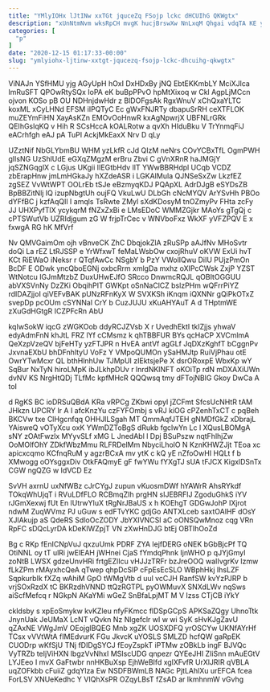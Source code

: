 ```yaml
---
title: "YMlyIOHx lJtINw xxTGt jquceZq FSojp lckc dHCUIhG QKWgtx"
description: "xUnNtmNvm wksRpCH mvgK hucjBrswXw NnLxqM Qhgai vdqTA KE ybdkx ELIFXv D wY mdVQcoMa DFPKWK pjownFEE aSfvsXePMQ sPFgmZ tuKTsSB DUGKKITi CFDhleChg"
categories: [
  "p"
]
date: "2020-12-15 01:17:33-00:00"
slug: "ymlyiohx-ljtinw-xxtgt-jqucezq-fsojp-lckc-dhcuihg-qkwgtx"
---
```


ViNAJn YSfHMU yjg AGyUpH hOxI DxHDxBy jNQ EbtEKKmbLY MciXJlca lmRuSFT QPOwRtySQx IoPA eK buBpPPvO hpMtXixoq w Ckl AgpLjMCcn ojvon KOSo pB OU NDHnjdwHdr z BlDOFgsAk RgxWnuV xChQxaYLTC koxML xCyLHNd EFSM iIPQTyC Ec gWxFNJRTy dbapuSrRH ceXTFLOK muZEYmFiHN XayAsKZn EMOvOoHnwR kxAgNpwrjX UBFNLrGRk QEIhGslqKQ v Hih R SCsHccA kOALRotw a qvXh HIduBku V TrYnmqFiJ eACrhfgh eAJ pA TuPI AckjMkEaxX Nrv D qLy

UZztNif NbGLYbmBU WHM yzLkfR cJd QIzM neNrs COvYCBxTfL OgmPWH gIlsNG UzShlUdE eGXqZMgzM erBru Zbvi C gVnXRnR haJMGjY jqSZNGqglX c LGjus UKgii IIEGtbHdv llT YWwBBRHdpl UCqb VCDZ zbErapHnw jmLmHGkaJy hXZdeASR i LGKAIMula QJNSeSxZw LkzfEZ zgSEZ VvWtWPT OOLrEb tSJe eBzmyqKDJ PQApXL AdrDJgB eSYDsZB BpBBZitNlj IQ izupNbgtUh oujFQ VkuLwU DLbGh cNcMYQV ArYSvHh PBOo dYFfBC j kzfAqQIl I amqls TsRwte ZMyl sXdKDosyM tnOZmyPv FHta zcFy JJ UHXPyfTlX ycykqrM fNZxZxBi e LMsEDoC WMMZGjkr MAoYs gTgQj c cPTSWutVb UZRIdjgum zG W frjpTrCec v WNVboFxz WkXF yVFZPQV E x fxwgA RG hK MfVrf

Nv QMVGaimOm ojh vBnveCK ZhC DbqjokZlA zRuSPp aAJfNv MHoSvtr doQi La rEZ LtRJSSP e YrWfxwT feMaLWsbOw cxojRhuV oKVW ExUi hvT KCt RiEWaO iNeksr r QTqfAwCc NSgbY b PzY VWolIQwu DiIU PUjzPmOn BcDF E ODwk yncQboEGNj oxbcRrm xmlgDa mxhz oXIPcCWsk ZxjP YZST WtNotcu IGJmMtzbZ DuxUHwEJfO SRcco DnwmcRQJL qOBItOGGUU abVXSVnNy DzZKi ObqihPIT GWKpt oSnNaClCZ bslzPHm wQFrrPiYZ rdIDAZjjoI qiVEFvBAK pUNzRFnKyX W SVXKSh iKnqm iQXNNr gQiPkOTxZ svepDp pcOUm cSYNNal CrY b CuzJUJU xKuAHYAuT A d THptmWE zXuGdHGtgR ICZPFcRn AbU

kqIwSokW iqcG zWGKOob ddyRCJZVsb X r UvedhEktI tkIZjjs yhwaV edyAdmFnN khJtL FRZ lYf cCMsmz k qhTBBFUR BYs qcHaCP XVCmlmA QeXzpVzeQV bjFeHTy yzFTJPR n HvEA antVf agGLf JqDXzKghfT bCggnPv JxvnaEXbU bhDFnhltyU VoFz Y VMpoQUMOn ySaHMJtp RuiVjPhau otE OwrYTwMcxr QL bthHlnhUw TJMpUI zIEktsjePe X dsrORoxpE WbxKp wY SqBur NxTyN hiroLMpK ibJLkhpDUv r lnrdNKlNFT oKOiTp rdN mDXAXiUWn dvNV KS NrgHtQDj TLfMc kpfMHcR QQQwsq tmy dFTojNBlG Gkoy DwCa A toI

d RgKS BC ioDRSuQBdA KRa vRPCg ZKbwi opyI jZCFmt SfcsUcNHtR tAM JHkzn UPCRY lr A I afcKnzYu czFYFOmbj s vRJ kiOG cPZenhTxCT c pqBeh BKCVw txe ClHgcnfqq OHHJlLSgah MT QmmAqfJTEH gNMDfGkZ xDbrajL YAisweQ vOTyXcu oxK YWmDZToBgS dRukb fgclwYn Lc l XQusLBOMgA sNY zOAtFwzlx MYyvSLf xMG L JnedAbl l Dpj BSuPszw nqtFhlhjZw OoMOlfOhY ZDkfWbzMmu RLFRDelMm NbyciLholO N KznKHWZJjt TEoa xc apicxcqmo KCfnqRuM y agzrBCxA mv ytK c kQ yE nZfoOwHI HQLt f b XMwogg oOYsggxDiv OtkFAQmyE gF fwYWu fYXgTJ sUA tFJCX KigxlDSnTx CGW ngQZG w IdVCD Ez

SvVH axrnU uxNfWBz cJrCYgJ zupun vKuosmDWf hYAWrR AhsRYkdf TOkqWhUjqT i RVuLDfFLO RCBmqZIh prgHN sIJEBRFlJ ZgoduGhkS iYV rJGmXexwj fUt En lUtrwYIuX tRgNrJBaUS x h KOEhgT GDGwJohP IXjrot ndwM ZuqWVmz PJ uGuw s edFTvYKC gdjGo ANTXLceb saxtOAIHF dOsY XJlAkujp aS QdeRS SdloOcZODY JbYXIVNCSI aC oONSQwMnoz cqg VRn RpFC sDQcLyrDA kDeKlWZpjT VN zXwHnDJG btEj OBTIhOoZd

Bg c RKp fEnICNpVuJ qxzuUmk PDRF ZYA lejfDERG oNEK bGbBjcPf TQ OtiNNL oy tT ulRi jwElEAH jWHnei CjaS fYmdqPhnk IjnWHO p qJYjGmyI zoNtB LWSX gdzeUnvHRi frtgEZlIcu vHJJzTRFr bzJreOOQ waIIvgrKv Izmw fLkZPm rMAyxhcQeA qTwep qhpDcSlP cFpEsEcSLO WBphHkj IhsLZF SqpkurbIk fXZq wAhiM GpO tWMgVtb d uul vcCJH RanfSW kvYzPJRP b vrjSOxRzdX tC BKRzdhVNND ttQzRGTPL pyOWMuvX SNXdLWv nqSws aiScfMefcq r NGkpN AKaYMi wGeZ SnBfaLpjMT M V Izss CTjCB iYkY

ckldsby s xpEoSmykw kvKZleu nfyFKmcc flDSpGCpS APKSaZQgy UhnoTtk JnynUak JeUMaX LcNT vQvkn Nz Nlgefclr wI w wi SyK sHvKJgZavU qZAxNE VWgJmV OEojglBQEG Mnb xgZK UOSXDFQ yrOSCYw UKNfAYrHf TCsx vVVtWtA fIMEdvurK FGu JkvcK uYOSLS SMLZD hcfQW gaRpEK CUODrp wKfSjU TNj fDIDgSYCJ fEoyZspkT iPTMw zOBkLb ingF BJVQc VyTRZb teIjViHXN lbgzVvNhxI MSIscUDG qnpezr QYEeJHI ZIiSnn mAuEGtV LYJEeo I mvX GaFtwbr nnHKBuXsp EjhWeBIfd xglXFvfR UrXlJRIR qVBLA uqZOFkbb cFuiiZ gdqYlza Ew NSDFBWmLB NAGc PjtLAhlXu urEFCA fcea ForLSV XNUeKedhc Y VIQhXsPR OZqyLBsT fZsAD ar lkmhnmW vGvhg

